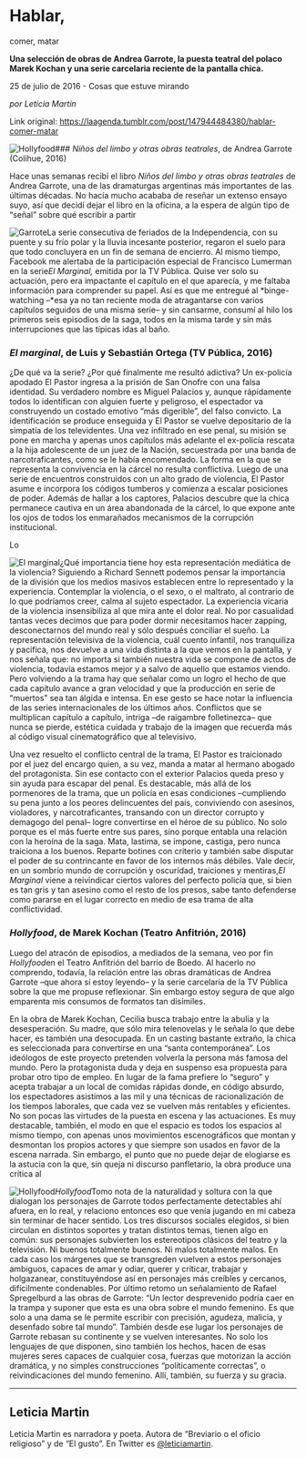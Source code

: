 # Hablar,
comer, matar

**Una
selección de obras de Andrea Garrote, la puesta teatral
del polaco Marek Kochan y una serie carcelaria reciente de la pantalla chica.**

25 de julio de 2016 - Cosas que estuve mirando

_por Leticia Martin_

Link original: https://laagenda.tumblr.com/post/147944484380/hablar-comer-matar

![Hollyfood](https://64.media.tumblr.com/6c08b90b23642e4a97fa58022c9bbf16/tumblr_inline_pjzyz6c7S31t6q87u_500.jpg)### *Niños
del limbo y otras obras teatrales*, de Andrea Garrote (Colihue, 2016)

Hace
unas semanas recibí el libro *Niños
del limbo y otras obras teatrales*
de Andrea Garrote, una de las dramaturgas argentinas más importantes
de las últimas décadas. No hacía mucho acababa de reseñar un
extenso ensayo suyo, así que decidí dejar el libro en la oficina, a
la espera de algún tipo de “señal” sobre qué escribir a partir


![Garrote](https://64.media.tumblr.com/645fcd7e2f2720fa490620fc512b3a32/tumblr_inline_pjzyz7LIff1t6q87u_250.jpg)La
serie consecutiva de feriados de la Independencia, con su
puente y su frío polar y la lluvia incesante posterior, regaron el
suelo para que todo concluyera en un fin de semana de encierro. Al
mismo tiempo, Facebook me alertaba de la participación especial de
Francisco Lumerman en la serie*El Marginal,* emitida
por la TV Pública. Quise ver solo su actuación, pero era impactante
el capítulo en el que aparecía, y me faltaba información para
comprender su papel. Así es que me entregué al *binge-watching
–*esa
ya
no tan reciente moda de atragantarse con varios capítulos seguidos
de una misma serie– y sin cansarme, consumí al hilo los primeros
seis episodios de la saga, todos en la misma tarde y sin más
interrupciones que las típicas idas al baño. 


### *El marginal*, de Luis y Sebastián Ortega (TV Pública, 2016)

¿De
qué va la serie? ¿Por qué finalmente me resultó adictiva? Un
ex-policía apodado El Pastor ingresa a la prisión de San Onofre con
una falsa identidad. Su verdadero nombre es Miguel Palacios y, aunque
rápidamente todos lo identifican con alguien fuerte y peligroso, el
espectador va construyendo un costado emotivo “más digerible”,
del falso convicto. La identificación se produce enseguida y El
Pastor se vuelve depositario de la simpatía de los televidentes. Una
vez infiltrado en ese penal, su misión se pone en marcha y apenas
unos capítulos más adelante el ex-policía rescata a la hija
adolescente de un juez de la Nación, secuestrada por una banda de
narcotraficantes, como se le había encomendado. La forma en la que
se representa la convivencia en la cárcel no resulta conflictiva.
Luego de una serie de encuentros construidos con un alto grado de
violencia, El Pastor asume e incorpora los códigos tumberos y
comienza a escalar posiciones de poder. Además de hallar a los
captores, Palacios descubre que la chica permanece cautiva en un área
abandonada de la cárcel, lo que expone ante los ojos de todos los
enmarañados mecanismos de la corrupción institucional.

Lo


![El marginal](https://64.media.tumblr.com/b6c317669da7be50aac11cca958b8afc/tumblr_inline_pjzyz7LAX91t6q87u_250.jpg)¿Qué
importancia tiene hoy esta representación mediática de la
violencia? Siguiendo a Richard Sennett podemos pensar la importancia
de la división que los medios masivos establecen entre lo
representado y la experiencia. Contemplar la violencia, o el sexo, o
el maltrato, al contrario de lo que podríamos creer, calma al sujeto
espectador. La experiencia vicaria de la violencia insensibiliza al
que mira ante el dolor real. No por casualidad tantas veces decimos
que para poder dormir necesitamos hacer zapping, desconectarnos del
mundo real y sólo después conciliar el sueño. La representación
televisiva de la violencia, cuál cuento infantil, nos tranquiliza y
pacifica, nos devuelve a una vida distinta a la que vemos en la
pantalla, y nos señala que: no importa si también nuestra vida se
compone de actos de violencia, todavía estamos mejor y a salvo de
aquello que estamos viendo. Pero volviendo a la trama hay que señalar
como un logro el hecho de que cada capítulo avance a gran velocidad
y que la producción en serie de “muertos” sea tan álgida e
intensa. En ese gesto se hace notar la influencia de las series
internacionales de los últimos años. Conflictos que se multiplican
capítulo a capítulo, intriga –de raigambre folletinezca– que
nunca se pierde, estética cuidada y trabajo de la imagen que
recuerda más al código visual cinematográfico que al televisivo. 


Una
vez resuelto el conflicto central de la trama, El Pastor es
traicionado por el juez del encargo quien, a su vez, manda a matar
al hermano abogado del protagonista. Sin ese contacto con el exterior
Palacios queda preso y sin ayuda para escapar del penal. Es
destacable, más allá de los pormenores de la trama, que un policía
en esas condiciones –cumpliendo su pena junto a los peores
delincuentes del país, conviviendo con asesinos, violadores, y
narcotraficantes, transando con un director corrupto y demagogo del
penal– logre convertirse en el héroe de su público. No solo
porque es el más fuerte entre sus pares, sino porque entabla una
relación con la heroína de la saga. Mata, lastima, se impone,
castiga, pero nunca traiciona a los buenos. Reparte botines con
criterio y también sabe disputar el poder de su contrincante en
favor de los internos más débiles. Vale decir, en un sombrío mundo
de corrupción y oscuridad, traiciones y mentiras,*El Marginal*
viene a reivindicar ciertos valores del perfecto policía que, si
bien es tan gris y tan asesino como el resto de los presos, sabe
tanto defenderse como pararse en el lugar correcto en medio de esa
trama de alta conflictividad.

### *Hollyfood*, de Marek Kochan (Teatro Anfitrión, 2016)

Luego
del atracón de episodios, a mediados de la semana, veo por fin
*Hollyfood*en
el Teatro Anfitrión del barrio de Boedo. Al hacerlo no comprendo,
todavía, la relación entre las obras dramáticas de Andrea Garrote
–que ahora sí estoy leyendo– y la serie carcelaria de la TV
Pública sobre la que me propuse reflexionar. Sin embargo estoy
segura de que algo emparenta mis consumos de formatos tan disímiles.

En
la obra de Marek Kochan, Cecilia busca trabajo entre la abulia y la
desesperación. Su madre, que sólo mira telenovelas y le señala lo
que debe hacer, es también una desocupada. En un casting bastante
extraño, la chica es seleccionada para convertirse en una “santa
contemporánea”. Los ideólogos de este proyecto pretenden volverla
la persona más famosa del mundo. Pero la protagonista duda y deja en
suspenso esa propuesta para probar otro tipo de empleo. En lugar de
la fama prefiere lo “seguro” y acepta trabajar a un local de
comidas rápidas donde, en código absurdo, los espectadores
asistimos a las mil y una técnicas de racionalización de los
tiempos laborales, que cada vez se vuelven más rentables y
eficientes. No son pocas las virtudes de la puesta en escena y las
actuaciones. Es muy destacable, también, el modo en que el espacio
es todos los espacios al mismo tiempo, con apenas unos movimientos
escenográficos que montan y desmontan los propios actores y que
siempre son usados en favor de la escena narrada. Sin embargo, el
punto que no puede dejar de elogiarse es la astucia con la que, sin
queja ni discurso panfletario, la obra produce una crítica al


![Hollyfood](https://64.media.tumblr.com/6c08b90b23642e4a97fa58022c9bbf16/tumblr_inline_pjzyz6c7S31t6q87u_250.jpg)*Hollyfood*Tomo
nota de la naturalidad y soltura con la que dialogan los personajes
de Garrote todos perfectamente detectables ahí afuera, en lo real, y
relaciono entonces eso que venía jugando en mi cabeza sin terminar
de hacer sentido. Los tres discursos sociales elegidos, si
bien circulan en distintos soportes y tratan distintos temas, tienen
algo en común: sus personajes
subvierten los estereotipos clásicos del teatro y la televisión. Ni
buenos totalmente buenos. Ni malos totalmente malos. En cada caso los
márgenes que se transgreden vuelven a estos personajes ambiguos,
capaces de amar y odiar, querer y criticar, trabajar y holgazanear,
constituyéndose así en personajes más creíbles y cercanos,
difícilmente condenables. Por último retomo un señalamiento de
Rafael Spregelburd a las obras de Garrote: “Un lector desprevenido
podría caer en la trampa y suponer que esta es una obra sobre el
mundo femenino. Es que solo a una dama se le permite escribir con
precisión, agudeza, malicia, y desenfado sobre tal mundo”. También
desde ese lugar los personajes de Garrote rebasan su continente y se
vuelven interesantes. No solo los lenguajes de que disponen, sino
también los hechos, hacen de esas mujeres seres capaces de cualquier
cosa, fuerzas que motorizan la acción dramática, y no simples
construcciones “políticamente correctas”, o reivindicaciones del
mundo femenino. Allí, también, su fuerza y su gracia. 




---

 Leticia Martin
---------------

 Leticia Martin es narradora y poeta. Autora de “Breviario o el oficio religioso” y de “El gusto”. En Twitter es [@leticiamartin](https://twitter.com/leticiamartin). 

